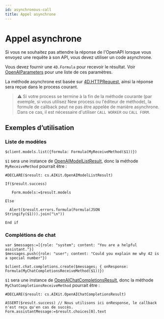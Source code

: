 ```yaml
---
id: asynchronous-call
title: Appel asynchrone
---
```


# Appel asynchrone

Si vous ne souhaitez pas attendre la réponse de l'OpenAPI lorsque vous envoyez une requête à son API, vous devez utiliser un code asynchrone.

Vous devez fournir une `4D.Formula` pour recevoir le résultat. Voir [OpenAIParameters](Classes/OpenAIParameters.md) pour une liste de ces paramètres.

La méthode asynchrone est basée sur [4D.HTTPRequest](https://developer.4d.com/docs/API/HTTPRequestClass), ainsi la réponse sera reçue dans le process courant.

> ⚠️ Si votre process se termine à la fin de la méthode courante (par exemple, si vous utilisez New process ou l'éditeur de méthode), la formule de callback peut ne pas être appelée de manière asynchrone. Dans ce cas, il est nécessaire d'utiliser `CALL WORKER` ou `CALL FORM`.

## Exemples d’utilisation

### Liste de modèles

```4d
$client.models.list({formula: Formula(MyReceiveMethod($1))})
```

`$1` sera une instance de [OpenAIModelListResult](Classes/OpenAIModelListResult.md), donc la méthode `MyReceiveMethod` pourrait être :

```4d
#DECLARE($result: cs.AIKit.OpenAIModelListResult)

If($result.success)

   Form.models:=$result.models

Else

  Alert($result.errors.formula(Formula(JSON Stringify($1))).join("\n"))

End if
```

### Complétions de chat

```4d
var $messages:=[{role: "system"; content: "You are a helpful assistant."}]
$messages.push({role: "user"; content: "Could you explain me why 42 is a special number"})

$client.chat.completions.create($messages; { onResponse: Formula(MyChatCompletionsReceiveMethod($1))})
```

`$1` sera une instance de [OpenAIChatCompletionsResult](Classes/OpenAIChatCompletionsResult.md), donc la méthode `MyChatCompletionsReceiveMethod` pourrait être :

```4d
#DECLARE($result: cs.AIKit.OpenAIChatCompletionsResult)

ASSERT($result.success) // Nous utilisons ici onResponse, le callback n'est reçu qu'en cas de succès.
Form.assistantMessage:=$result.choices[0].text
```
